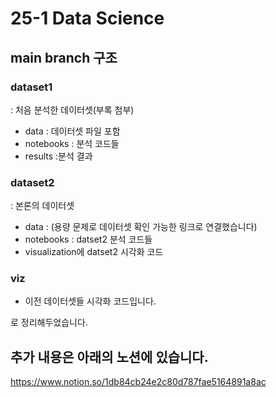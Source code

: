 # 25-1 Data Science

## main branch 구조
### dataset1
: 처음 분석한 데이터셋(부록 첨부)
- data : 데이터셋 파일 포함
- notebooks : 분석 코드들
- results :분석 결과
### dataset2
: 본론의 데이터셋 
- data : (용량 문제로 데이터셋 확인 가능한 링크로 연결했습니다)
- notebooks : datset2 분석 코드들
- visualization에 datset2 시각화 코드
### viz
- 이전 데이터셋들 시각화 코드입니다.

로 정리해두었습니다.

## 추가 내용은 아래의 노션에 있습니다.
https://www.notion.so/1db84cb24e2c80d787fae5164891a8ac
